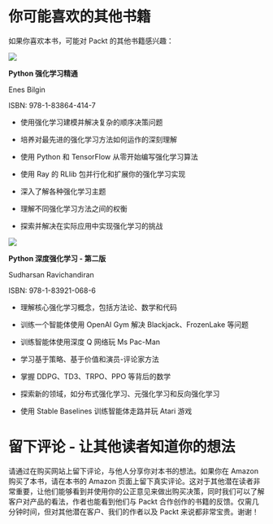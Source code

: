 # 你可能喜欢的其他书籍

如果你喜欢本书，可能对 Packt 的其他书籍感兴趣：

![](https://www.packtpub.com/product/mastering-reinforcement-learning-with-python/9781838644147)

**Python 强化学习精通**

Enes Bilgin

ISBN: 978-1-83864-414-7

+   使用强化学习建模并解决复杂的顺序决策问题

+   培养对最先进的强化学习方法如何运作的深刻理解

+   使用 Python 和 TensorFlow 从零开始编写强化学习算法

+   使用 Ray 的 RLlib 包并行化和扩展你的强化学习实现

+   深入了解各种强化学习主题

+   理解不同强化学习方法之间的权衡

+   探索并解决在实际应用中实现强化学习的挑战

![](https://www.packtpub.com/product/deep-reinforcement-learning-with-python-second-edition/9781839210686)

**Python 深度强化学习 - 第二版**

Sudharsan Ravichandiran

ISBN: 978-1-83921-068-6

+   理解核心强化学习概念，包括方法论、数学和代码

+   训练一个智能体使用 OpenAI Gym 解决 Blackjack、FrozenLake 等问题

+   训练智能体使用深度 Q 网络玩 Ms Pac-Man

+   学习基于策略、基于价值和演员-评论家方法

+   掌握 DDPG、TD3、TRPO、PPO 等背后的数学

+   探索新的领域，如分布式强化学习、元强化学习和反向强化学习

+   使用 Stable Baselines 训练智能体走路并玩 Atari 游戏

# 留下评论 - 让其他读者知道你的想法

请通过在购买网站上留下评论，与他人分享你对本书的想法。如果你在 Amazon 购买了本书，请在本书的 Amazon 页面上留下真实评论。这对于其他潜在读者非常重要，让他们能够看到并使用你的公正意见来做出购买决策，同时我们可以了解客户对产品的看法，作者也能看到他们与 Packt 合作创作的书籍的反馈。仅需几分钟时间，但对其他潜在客户、我们的作者以及 Packt 来说都非常宝贵。谢谢！
